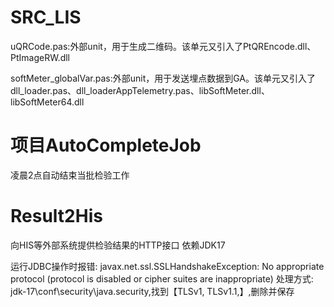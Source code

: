 # SRC_LIS

uQRCode.pas:外部unit，用于生成二维码。该单元又引入了PtQREncode.dll、PtImageRW.dll  

softMeter_globalVar.pas:外部unit，用于发送埋点数据到GA。该单元又引入了dll_loader.pas、dll_loaderAppTelemetry.pas、libSoftMeter.dll、libSoftMeter64.dll

# 项目AutoCompleteJob 
凌晨2点自动结束当批检验工作

# Result2His 
向HIS等外部系统提供检验结果的HTTP接口
依赖JDK17

运行JDBC操作时报错:
javax.net.ssl.SSLHandshakeException: No appropriate protocol (protocol is disabled or cipher suites are inappropriate)
处理方式:
jdk-17\conf\security\java.security,找到【TLSv1, TLSv1.1,】,删除并保存
